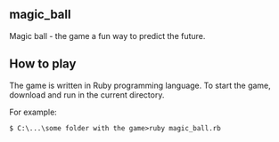 ## magic_ball
Magic ball - the game a fun way to predict the future.

## How to play
The game is written in Ruby programming language. 
To start the game, download and run in the current directory.

For example:

```
$ C:\...\some folder with the game>ruby magic_ball.rb
```
